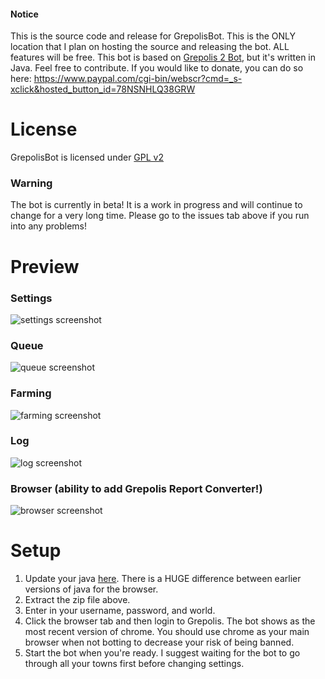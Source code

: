 #### Notice
This is the source code and release for GrepolisBot. This is the ONLY location that I plan on hosting the source and releasing the bot. ALL features will be free. This bot is based on [Grepolis 2 Bot](https://github.com/josdemmers/Grepolis2Bot/), but it's written in Java. Feel free to contribute. If you would like to donate, you can do so here: https://www.paypal.com/cgi-bin/webscr?cmd=_s-xclick&hosted_button_id=78NSNHLQ38GRW

# License
GrepolisBot is licensed under [GPL v2](https://www.gnu.org/licenses/old-licenses/gpl-2.0.en.html)

### Warning
The bot is currently in beta! It is a work in progress and will continue to change for a very long time. Please go to the issues tab above if you run into any problems!

# Preview
### Settings
![settings screenshot](http://i.imgur.com/tNle3Mu.png)
### Queue
![queue screenshot](http://i.imgur.com/kvTiBV4.png)
### Farming
![farming screenshot](http://i.imgur.com/c8LnRZh.png)
### Log
![log screenshot](http://i.imgur.com/LMvBm5g.png)
### Browser (ability to add Grepolis Report Converter!)
![browser screenshot](http://i.imgur.com/HtSoMbc.jpg)

# Setup

1. Update your java [here](https://java.com/en/download/). There is a HUGE difference between earlier versions of java for the browser.
2. Extract the zip file above.
4. Enter in your username, password, and world.
5. Click the browser tab and then login to Grepolis. The bot shows as the most recent version of chrome. You should use chrome as your main browser when not botting to decrease your risk of being banned.
6. Start the bot when you're ready. I suggest waiting for the bot to go through all your towns first before changing settings.
